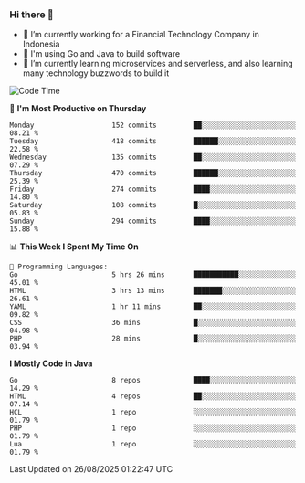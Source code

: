 ### Hi there 👋

<!--
**mazzama/mazzama** is a ✨ _special_ ✨ repository because its `README.md` (this file) appears on your GitHub profile.

Here are some ideas to get you started:

- 🔭 I’m currently working on ...
- 🌱 I’m currently learning ...
- 👯 I’m looking to collaborate on ...
- 🤔 I’m looking for help with ...
- 💬 Ask me about ...
- 📫 How to reach me: ...
- 😄 Pronouns: ...
- ⚡ Fun fact: ...
-->

- 🔭 I’m currently working for a Financial Technology Company in Indonesia
- :gun: I'm using Go and Java to build software
- 🌱 I’m currently learning microservices and serverless, and also learning many technology buzzwords to build it

<!--START_SECTION:waka-->
![Code Time](http://img.shields.io/badge/Code%20Time-4%2C222%20hrs%2035%20mins-blue)

📅 **I'm Most Productive on Thursday** 

```text
Monday                   152 commits         ██░░░░░░░░░░░░░░░░░░░░░░░   08.21 % 
Tuesday                  418 commits         ██████░░░░░░░░░░░░░░░░░░░   22.58 % 
Wednesday                135 commits         ██░░░░░░░░░░░░░░░░░░░░░░░   07.29 % 
Thursday                 470 commits         ██████░░░░░░░░░░░░░░░░░░░   25.39 % 
Friday                   274 commits         ████░░░░░░░░░░░░░░░░░░░░░   14.80 % 
Saturday                 108 commits         █░░░░░░░░░░░░░░░░░░░░░░░░   05.83 % 
Sunday                   294 commits         ████░░░░░░░░░░░░░░░░░░░░░   15.88 % 
```


📊 **This Week I Spent My Time On** 

```text
💬 Programming Languages: 
Go                       5 hrs 26 mins       ███████████░░░░░░░░░░░░░░   45.01 % 
HTML                     3 hrs 13 mins       ███████░░░░░░░░░░░░░░░░░░   26.61 % 
YAML                     1 hr 11 mins        ██░░░░░░░░░░░░░░░░░░░░░░░   09.82 % 
CSS                      36 mins             █░░░░░░░░░░░░░░░░░░░░░░░░   04.98 % 
PHP                      28 mins             █░░░░░░░░░░░░░░░░░░░░░░░░   03.94 % 
```

**I Mostly Code in Java** 

```text
Go                       8 repos             ████░░░░░░░░░░░░░░░░░░░░░   14.29 % 
HTML                     4 repos             ██░░░░░░░░░░░░░░░░░░░░░░░   07.14 % 
HCL                      1 repo              ░░░░░░░░░░░░░░░░░░░░░░░░░   01.79 % 
PHP                      1 repo              ░░░░░░░░░░░░░░░░░░░░░░░░░   01.79 % 
Lua                      1 repo              ░░░░░░░░░░░░░░░░░░░░░░░░░   01.79 % 
```




 Last Updated on 26/08/2025 01:22:47 UTC
<!--END_SECTION:waka-->
